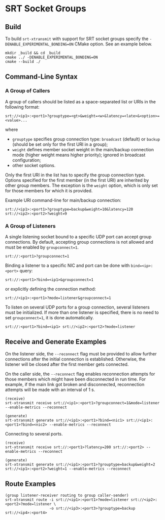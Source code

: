 # SRT Socket Groups

## Build

To build `srt-xtransmit` with support for SRT socket groups specify the
`-DENABLE_EXPERIMENTAL_BONDING=ON` CMake option. See an example below.

```shell
mkdir _build && cd _build
cmake ../ -DENABLE_EXPERIMENTAL_BONDING=ON
cmake --build ./
```

## Command-Line Syntax

### A Group of Callers

A group of callers should be listed as a space-separated list or URIs in the following format:

```shell
srt://<ip1>:<port1>?grouptype=<gt>&weight=<w>&latency=<late>&<option>=<value>...
```

where

- `grouptype` specifies group connection type: `broadcast` (default) or `backup` (should be set only for the first URI in a group);
- `weight` defines member socket weight in the main/backup connection mode (higher weight means higher priority); ignored in broadcast configuration;
- other socket options.

Only the first URI in the list has to specify the group connection type. Options specified for the first member (in the first URI)
are inherited by other group members.
The exception is the `weight` option, which is only set for those members for which it is provided.

Example URI command-line for main/backup connection:

```shell
srt://<ip1>:<port1>?grouptype=backup&weight=10&latency=120 srt://<ip2>:<port2>?weight=9
```

### A Group of Listeners

A single listening socket bound to a specific UDP port can accept group connections.
By default, accepting group connections is not allowed and must be enabled by `groupconnect=1`.

```shell
srt://:<port1>?groupconnect=1
```

Binding a listener to a specific NIC and port can be done with `bind=<ip>:<port>` query:

```shell
srt://:<port1>?bind=<ip1>&groupconnect=1
```

or explicitly defining the connection method:

```shell
srt://<ip1>:<port1>?mode=listener&groupconnect=1
```

To listen on several UDP ports for a group connection, several listeners must be initialized.
If more than one listener is specified, there is no need to set `groupconnect=1`, it is done automatically.

```shell
srt://:<port1>?bind=<ip1> srt://<ip2>:<port2>?mode=listener
```

## Receive and Generate Examples

On the listener side, the `--reconnect` flag must be provided to allow further connections
after the initial connection is established. Otherwise, the listener will be closed after the first member gets connected.

On the caller side, the `--reconnect` flag enables reconnection attempts for those members which
might have been disconnected in run time. For example, if the main link got broken and disconnected,
reconnection attempts will be made with an interval of 1 s.

```shell
(receive)
srt-xtransmit receive srt://<ip1>:<port1>?groupconnect=1&mode=listener --enable-metrics --reconnect

(generate)
srt-xtransmit generate srt://<ip1>:<port1>?bind=<nic1> srt://<ip1>:<port1>?bind=<nic2> --enable-metrics --reconnect
```

Connecting to several ports.

```shell
(receive)
srt-xtransmit receive srt://:<port1>?latency=200 srt://:<port2> --enable-metrics --reconnect

(generate)
srt-xtransmit generate srt://<ip1>:<port1>?grouptype=backup&weight=2 srt://<ip1>:<port2>?weight=1 --enable-metrics --reconnect
```

## Route Examples

```shell
(group listener-receiver routing to group caller-sender)
srt-xtransmit route -i srt://<ip1>:<port1>?mode=listener srt://<ip2>:<port2>?mode=listener \
                    -o srt://<ip3>:<port3>?grouptype=backup srt://<ip4>:<port4>
```
